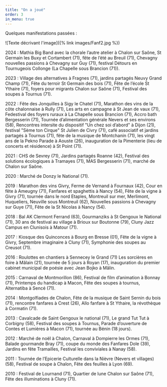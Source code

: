 ```yaml
---
title: "On a joué"
order: 3
in_menu: true
---
```

Quelques manifestations passées :

![Texte décrivant l'image]({% link images/Fanf2.jpg %})

2024 : Mathia Big Band avec la chorale l’autre atelier à Chalon sur Saône, St Germain les Buxy et Cortambert (71), fête de l’été au Breuil (71), Chevagny nouvelles passions à Chevagny sur Guy (71), festival Détours en Tournugeois Collonge (La Chapelle sous Brancion (71)).

2023 : Village des alternatives à Fragnes (71), jardins partagés Neuvy Grand Champ (71), Fête du terroir St Germain des bois (71), Fête de l’école St Ythaire (71), foyers pour migrants Chalon sur Saône (71), Festival des soupes à Tournus (71).

2022 : Fête des Jonquilles à Sigy le Chatel (71), Marathon des vins de la côte chalonnaise à Rully (71), Les arts en campagne à St Jean de vaux (71), Fedestival des foyers ruraux à La Chapelle sous Brancion (71), Accro bath Bergesserin (71), Tournée d’alimentation générale Nevers et ses environs (58),  Rencontres intersite du dispositif "Un chez soi d’abord" à Dijon (21), festival "Sème ton Cirque" St Julien de Civry (71), café associatif et jardins partagés à Tournus (71), fête de la musique de Montchanin (71), les vingt ans de la Pekno Parade à Aouste (26), inauguration de la Pimenterie (lieu de concerts et résidence) à St Point (71).

2021 : CHS de Sevrey (71), Jardins partagés Roanne (42), Festival des solutions écologiques à Tramayes (71), MAS Bergesserin (71), marché de Chalon sur Saône.

2020 : Marché de Donzy le National (71).

2019 : Marathon des vins Givry, Ferme de Vernand à Fournaux (42), Cour en fête à Ameugny (71), Fanfares et spaghettis à Nancy (54), Fête de la vigne à Givry (71), tournée dans le nord Etaples, Montreuil sur mer, Merlimont, Huqueliers, Neuville sous Montreuil (62), Nouvelles passions à Chevagny sur Guye (71), Fête de la St Nicolas à Nancy (54).

2018 : Bal AK Clermont Ferrand (63), Gourmanziks à St Gengoux le National (71), 30 ans de festival au village à Brioux sur Boutonne (79), Cluny Jazz Campus en Clunisois à Matour (71).

2017 : Kiosque des Quinconces à Bourg en Bresse (01), Fête de la vigne à Givry, Septembre imaginaire à Cluny (71), Symphonie des soupes au Creusot (71).

2016 : Roulottes en chantiers à Sennecey le Grand (71) Les sorcières en foire à Mâlain (21), tournée de 5 jours à Royan (17), inauguration du premier cabinet municipal de poésie avec Jean Bojko à Mâlin.

2015 : Carnaval de Montmorillon (86), Festival de film d’animation à Bonnay (71), Printemps du handicap à Macon, Fête des soupes à tournus, Alternatiba à Sencé (71).

2014 : Montgolfiades de Chalon, Fête de la musique de Saint Sernin du bois (71), rencontre fanfares à Crest (26), Allo fanfare à St Ythaire, la révothèque à Cormatin (71).

2013 : Cavalcade de Saint Gengoux le national (71), Le grand Tut Tut à Corbigny (58), Festival des soupes à Tournus, Parade d’ouverture de Contes et Lumières à Macon (71), tournée au Bénin (18 jours).

2012 : Marché de noël à Chalon, Carnaval à Dompierre les Ormes (71), Balade gourmande Bray (71), coupe du monde des Fanfares Dole (39), Jardins en fête Tramailles,  Festival les conviviales à Nanay (58).

2011 : Tournée de l’Epicerie Culturelle dans la Nièvre (Nevers et villages) (58), Festival de soupe à Chalon, Fête des feuilles à Lyon (69).

2010 : Festival de Lournand (71), Quartier de lune Chalon sur Saône (71), Fête des illuminations à Cluny (71). 